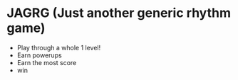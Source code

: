 # JAGRG (Just another generic rhythm game)
- Play through a whole 1 level!
- Earn powerups
- Earn the most score
- win